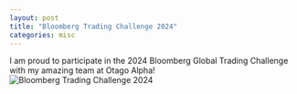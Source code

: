 ```yaml
---
layout: post
title: "Bloomberg Trading Challenge 2024"
categories: misc
---
```


I am proud to participate in the 2024 Bloomberg Global Trading Challenge with my amazing team at Otago Alpha!
![Bloomberg Trading Challenge 2024](assets/images/Bloomberg_Trading_Challenge_2024.jpg)